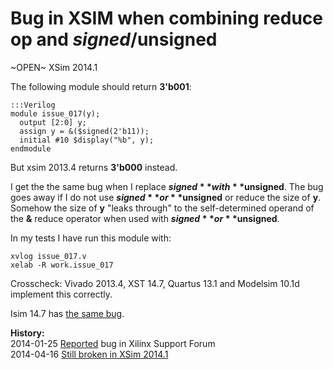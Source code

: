 
Bug in XSIM when combining reduce op and $signed/$unsigned
==========================================================

~OPEN~ XSim 2014.1

The following module should return **3'b001**:

    :::Verilog
    module issue_017(y);
      output [2:0] y;
      assign y = &($signed(2'b11));
      initial #10 $display("%b", y);
    endmodule

But xsim 2013.4 returns **3'b000** instead.

I get the the same bug when I replace **$signed** with **$unsigned**. The bug goes away
if I do not use **$signed** or **$unsigned** or reduce the size of **y**. Somehow the
size of **y** "leaks through" to the self-determined operand of the **&** reduce operator
when used with **$signed** or **$unsigned**.

In my tests I have run this module with:

    xvlog issue_017.v
    xelab -R work.issue_017

Crosscheck: Vivado 2013.4, XST 14.7, Quartus 13.1 and Modelsim 10.1d implement
this correctly.

Isim 14.7 has [the same bug](issue_017_isim.html).

**History:**  
2014-01-25 [Reported](http://forums.xilinx.com/t5/Simulation-and-Verification/Bug-in-XSIM-when-combining-reduce-op-and-signed-unsigned/td-p/406801) bug in Xilinx Support Forum  
2014-04-16 [Still broken in XSim 2014.1](http://forums.xilinx.com/t5/Synthesis/Bugs-in-Vivado-2014-1/td-p/440750)  

